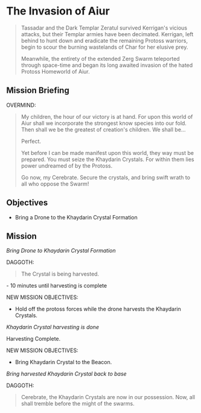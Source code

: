 # The Invasion of Aiur

> Tassadar and the Dark Templar Zeratul survived Kerrigan's vicious attacks, but their Templar armies have been decimated. Kerrigan, left behind to hunt down and eradicate the remaining Protoss warriors, begin to scour the burning wastelands of Char for her elusive prey.
>
> Meanwhile, the entirety of the extended Zerg Swarm teleported through space-time and began its long awaited invasion of the hated Protoss Homeworld of Aiur.

## Mission Briefing

OVERMIND:

> My children, the hour of our victory is at hand. For upon this world of Aiur shall we incorporate the strongest know species into our fold. Then shall we be the greatest of creation's children. We shall be...
>
> Perfect.
>
> Yet before I can be made manifest upon this world, they way must be prepared. You must seize the Khaydarin Crystals. For within them lies power undreamed of by the Protoss.
>
> Go now, my Cerebrate. Secure the crystals, and bring swift wrath to all who oppose the Swarm!

## Objectives

- Bring a Drone to the Khaydarin Crystal Formation

## Mission

_Bring Drone to Khaydarin Crystal Formation_

DAGGOTH:

> The Crystal is being harvested.

\- 10 minutes until harvesting is complete

NEW MISSION OBJECTIVES:
- Hold off the protoss forces while the drone harvests the Khaydarin Crystals.

_Khaydarin Crystal harvesting is done_

Harvesting Complete.

NEW MISSION OBJECTIVES:
- Bring Khaydarin Crystal to the Beacon.

_Bring harvested Khaydarin Crystal back to base_

DAGGOTH:

> Cerebrate, the Khaydarin Crystals are now in our possession. Now, all shall tremble before the might of the swarms.
